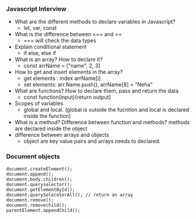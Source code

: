 ### Javascript Interview

* What are the different methods to declare variables in Javascript?
   - let, var, const
* What is the difference between === and ==
   - === will check the data types
* Explain conditional statement
   - if else, else if
* What is an array? How to declare it? 
   - const arrName = ["name", 2, 3]
* How to get and insert elements in the array?
   - get elements : index arrName[i]
   - set elements: arr.Name.push(), arrName[8] = "Neha"
* What are functions? How to declare them, pass and return the data
   - const function(input){return output}
* Scopes of variables
   - global and local. (global is outside the fucntion and local is declared inside the function)
* What is a method? Difference between function and methods?
methods are declared inside the object
* difference between arrays and objects
   - object are key value pairs and arrays needs to declared.

### Document objects

```
document.createElement();
document.append();
document.body.children();
document.queryselector();
document.getElementById();
document.querySelecetorAll(); // return an array
document.remove();
document.removechild();
parentElement.appendChild();


